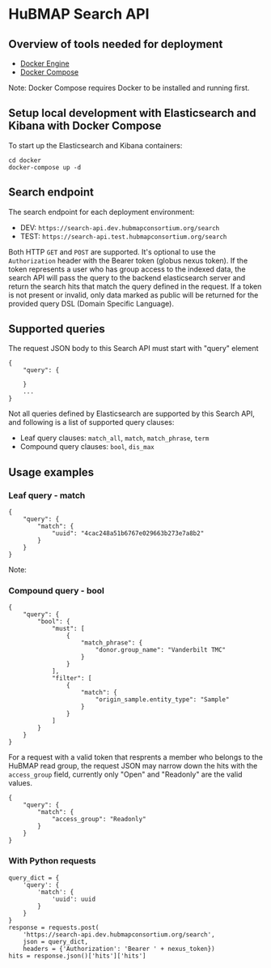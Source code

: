 # HuBMAP Search API

## Overview of tools needed for deployment

- [Docker Engine](https://docs.docker.com/install/)
- [Docker Compose](https://docs.docker.com/compose/install/)

Note: Docker Compose requires Docker to be installed and running first.

## Setup local development with Elasticsearch and Kibana with Docker Compose

To start up the Elasticsearch and Kibana containers:

```
cd docker
docker-compose up -d
```
## Search endpoint

The search endpoint for each deployment environment:

- DEV: `https://search-api.dev.hubmapconsortium.org/search`
- TEST: `https://search-api.test.hubmapconsortium.org/search`

Both HTTP `GET` and `POST` are supported. It's optional to use the `Authorization` header with the Bearer token (globus nexus token). If the token represents a user who has group access to the indexed data, the search API will pass the query to the backend elasticsearch server and return the search hits that match the query defined in the request. If a token is not present or invalid, only data marked as public will be returned for the provided query DSL (Domain Specific Language).

## Supported queries

The request JSON body to this Search API must start with "query" element

````
{
    "query": {
         
    }
    ...
}
````

Not all queries defined by Elasticsearch are supported by this Search API, and following is a list of supported query clauses:

- Leaf query clauses: `match_all`, `match`, `match_phrase`, `term`
- Compound query clauses: `bool`, `dis_max`

## Usage examples

### Leaf query - match

````
{
    "query": {
        "match": {
            "uuid": "4cac248a51b6767e029663b273e7a8b2"
        }
    }
}
````

Note: 

### Compound query - bool

````
{
    "query": {
        "bool": {
            "must": [
                {
                    "match_phrase": {
                        "donor.group_name": "Vanderbilt TMC"
                    }
                }
            ],
            "filter": [
                {
                    "match": {
                        "origin_sample.entity_type": "Sample"
                    }
                }
            ]
        }
    }
}
````

For a request with a valid token that resprents a member who belongs to the HuBMAP read group, the request JSON may narrow down the hits with the `access_group` field, currently only "Open" and "Readonly" are the valid values.

````
{
    "query": {
        "match": {
            "access_group": "Readonly"
        }
    }
}
````


### With Python requests

```
query_dict = {
    'query': {
        'match': {
            'uuid': uuid
        }
    }
}
response = requests.post(
    'https://search-api.dev.hubmapconsortium.org/search',
    json = query_dict,
    headers = {'Authorization': 'Bearer ' + nexus_token})
hits = response.json()['hits']['hits']
```
